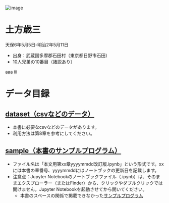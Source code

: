 ![image](![S__92946436](https://github.com/yuinaaaaa/onigiri/assets/169994640/ab22e025-bc3e-42e1-a62b-ad3d529dbe22)
)
# 土方歳三
天保6年5月5日-明治2年5月11日
- 出身：武蔵国多摩郡石田村（東京都日野市石田）
- 10人兄弟の10番目（諸説あり）

aaa
iii

# データ目録
## [dataset（csvなどのデータ）](https://github.com/oyo-k/book/tree/master/dataset)
- 本書に必要なcsvなどのデータがあります。
- 利用方法は第8章を参考にしてください。
## [sample（本書のサンプルプログラム）](https://github.com/oyo-k/book/tree/master/sample)
- ファイル名は「本文用第xx章yyyymmdd改訂版.ipynb」という形式です。xxには本書の章番号、yyyymmddにはノートブックの更新日を記載します。
- 注意点：Jupyter Notebookのノートブックファイル（.ipynb）は、そのままエクスプローラー（またはFinder）から、クリックやダブルクリックでは開けません。Jupyter Notebookを起動させてから開いてください。
  - 本書のスペースの関係で掲載できなかった[サンプルプログラム](https://github.com/oyo-k/book/tree/master/sample_answers)
